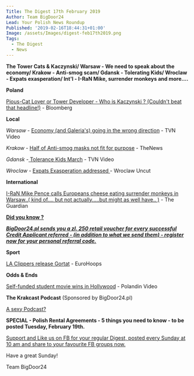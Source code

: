 ```yaml
---
Title: The Digest 17th February 2019
Author: Team BigDoor24
Lead: Your Polish News Roundup
Published: '2019-02-16T18:44:31+01:00'
Image: /assets/Images/digest-feb17th2019.png
Tags:
  - The Digest
  - News
---
```

**The Tower Cats & Kaczynski/ Warsaw - We need to speak about the economy/ Krakow - Anti-smog scam/ Gdansk - Tolerating Kids/ Wroclaw - Expats exasperation/ Int'l -  I-RaN Mike, surrender monkeys and more....**

**Poland**

[Pious-Cat Lover or Tower Developer - Who is Kaczynski ? (Couldn't beat that headline!)](https://www.bloomberg.com/news/articles/2019-02-15/kaczynski-sought-off-the-books-cash-in-property-deal-paper-says) - Bloomberg

**Local**

_Warsaw_ - [Economy (and Galeria's) going in the wrong direction](https://www.tvn24.pl/tvn24-news-in-english,157,m/tvn24-s-business-news-from-poland-in-english,909054.html) - TVN Video

_Krakow_ - [ ](https://kafkadesk.org/2019/01/18/poland-legend-joins-boyhood-club-wisla-krakow-for-free-to-help-revive-the-polish-side/)[Half of Anti-smog masks not fit for purpose](http://thenews.pl/1/9/Artykul/406578,Polish-consumer-watchdog-warns-of-subpar-antismog-masks) - TheNews

_Gdansk_ -[ ](https://tricitynews.pl/event/circles-of-art-festival-a-big-ending-in-poland/)[Tolerance Kids March](https://www.tvn24.pl/tvn24-news-in-english,157,m/march-for-tolerance-organised-by-schoolchildren-in-gdansk,908593.html) - TVN Video

_Wroclaw_ - [Expats Exasperation addressed ](http://wroclawuncut.com/2019/02/13/urzad-wojewodzki-lawsuits-mount-up-as-foreigners-take-action/)- Wroclaw Uncut

**International**

[I-RaN Mike Pence calls Europeans cheese eating surrender monkeys in Warsaw..( kind of.... but not actually.....but might as well have.. )](https://www.theguardian.com/world/2019/feb/14/us-and-israel-say-confrontation-with-iran-needed-for-peace) - The Guardian

[**Did you know ?**](https://bigdoor24.pl/)

[**_BigDoor24.pl sends you a  zl. 250 retail voucher for every successful Credit Applicant referred - (in addition to what we send them) - register now for your personal referral code._**](https://bigdoor24.pl/)

**Sport**

 [LA Clippers release Gortat](https://www.eurohoops.net/en/nba-news/825145/clippers-waive-gortat/) - EuroHoops

**Odds & Ends**

[Self-funded student movie wins in Hollywood](https://polandin.com/41340361/polish-film-selffunded-by-highschool-student-wins-in-hollywood) - Polandin Video

**The Krakcast Podcast** (Sponsored by BigDoor24.pl)

[A sexy Podcast? ](https://www.krakcast.pl/e/krakcast-interview-antonina-debogorska-returns/)

**SPECIAL - Polish Rental Agreements - 5 things you need to know - to be posted Tuesday, February 19th.**

[Support and Like us on FB for your regular Digest, posted every Sunday at 10 am and share to your favourite FB groups now.](https://www.facebook.com/bigdoor24/)

<div class="sharethis-inline-share-buttons"></div>

Have a great Sunday!

Team BigDoor24

